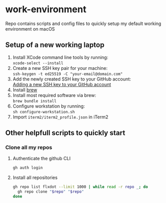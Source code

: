 # work-environment
Repo contains scripts and config files to quickly setup my default working environment on macOS

## Setup of a new working laptop

1. Install XCode command line tools by running:<br />`xcode-select --install`
2. Create a new SSH key pair for your machine:<br />`ssh-keygen -t ed25519 -C "your-email@domain.com"`
3. Add the newly created SSH key to your GitHub account:<br />[Adding a new SSH key to your GitHub account
](https://docs.github.com/en/authentication/connecting-to-github-with-ssh/adding-a-new-ssh-key-to-your-github-account)
4. Install [brew](https://brew.sh/)
5. Install most required software via brew:<br />`brew bundle install`
6. Configure workstation by running:<br />`sh configure-workstation.sh`
7. Import `iterm2/iterm2_profile.json` in iTerm2

## Other helpfull scripts to quickly start

### Clone all my repos

1. Authenticate the github CLI
   ```bash
   gh auth login
   ```

2. Install all repositories
   ```bash
   gh repo list flxdot --limit 1000 | while read -r repo _; do
     gh repo clone "$repo" "$repo"
   done
   ```
